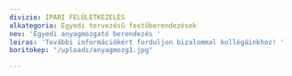 ```yaml
---
divizio: IPARI FELÜLETKEZELÉS
alkategoria: Egyedi tervezésű festőberendezések
nev: 'Egyedi anyagmozgató berendezés '
leiras: 'További információkért forduljon bizalommal kollégáinkhoz! '
boritokep: "/uploads/anyagmozg1.jpg"

---
```


